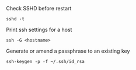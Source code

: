 Check SSHD before restart
```
sshd -t
```
Print ssh settings for a host
```
ssh -G <hostname>
```
Generate or amend a passphrase to an existing key
```
ssh-keygen -p -f ~/.ssh/id_rsa
```
